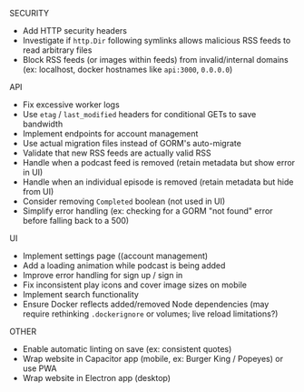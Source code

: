SECURITY

- Add HTTP security headers
- Investigate if `http.Dir` following symlinks allows malicious RSS feeds to read arbitrary files
- Block RSS feeds (or images within feeds) from invalid/internal domains (ex: localhost, docker hostnames like `api:3000`, `0.0.0.0`)

API

- Fix excessive worker logs
- Use `etag` / `last_modified` headers for conditional GETs to save bandwidth
- Implement endpoints for account management
- Use actual migration files instead of GORM's auto-migrate
- Validate that new RSS feeds are actually valid RSS
- Handle when a podcast feed is removed (retain metadata but show error in UI)
- Handle when an individual episode is removed (retain metadata but hide from UI)
- Consider removing `Completed` boolean (not used in UI)
- Simplify error handling (ex: checking for a GORM "not found" error before falling back to a 500)

UI

- Implement settings page ((account management)
- Add a loading animation while podcast is being added
- Improve error handling for sign up / sign in
- Fix inconsistent play icons and cover image sizes on mobile
- Implement search functionality
- Ensure Docker reflects added/removed Node dependencies (may require rethinking `.dockerignore` or volumes; live reload limitations?)

OTHER

- Enable automatic linting on save (ex: consistent quotes)
- Wrap website in Capacitor app (mobile, ex: Burger King / Popeyes) or use PWA
- Wrap website in Electron app (desktop)
